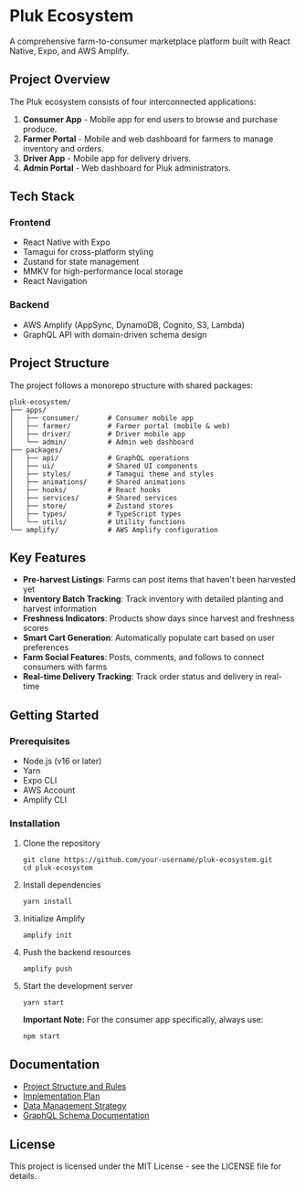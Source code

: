 # Pluk Ecosystem

A comprehensive farm-to-consumer marketplace platform built with React Native, Expo, and AWS Amplify.

## Project Overview

The Pluk ecosystem consists of four interconnected applications:

1. **Consumer App** - Mobile app for end users to browse and purchase produce.
2. **Farmer Portal** - Mobile and web dashboard for farmers to manage inventory and orders.
3. **Driver App** - Mobile app for delivery drivers.
4. **Admin Portal** - Web dashboard for Pluk administrators.

## Tech Stack

### Frontend
- React Native with Expo
- Tamagui for cross-platform styling
- Zustand for state management
- MMKV for high-performance local storage
- React Navigation

### Backend
- AWS Amplify (AppSync, DynamoDB, Cognito, S3, Lambda)
- GraphQL API with domain-driven schema design

## Project Structure

The project follows a monorepo structure with shared packages:

```
pluk-ecosystem/
├── apps/
│   ├── consumer/       # Consumer mobile app
│   ├── farmer/         # Farmer portal (mobile & web)
│   ├── driver/         # Driver mobile app
│   └── admin/          # Admin web dashboard
├── packages/
│   ├── api/            # GraphQL operations
│   ├── ui/             # Shared UI components
│   ├── styles/         # Tamagui theme and styles
│   ├── animations/     # Shared animations
│   ├── hooks/          # React hooks
│   ├── services/       # Shared services
│   ├── store/          # Zustand stores
│   ├── types/          # TypeScript types
│   └── utils/          # Utility functions
└── amplify/            # AWS Amplify configuration
```

## Key Features

- **Pre-harvest Listings**: Farms can post items that haven't been harvested yet
- **Inventory Batch Tracking**: Track inventory with detailed planting and harvest information
- **Freshness Indicators**: Products show days since harvest and freshness scores
- **Smart Cart Generation**: Automatically populate cart based on user preferences
- **Farm Social Features**: Posts, comments, and follows to connect consumers with farms
- **Real-time Delivery Tracking**: Track order status and delivery in real-time

## Getting Started

### Prerequisites

- Node.js (v16 or later)
- Yarn
- Expo CLI
- AWS Account
- Amplify CLI

### Installation

1. Clone the repository
   ```
   git clone https://github.com/your-username/pluk-ecosystem.git
   cd pluk-ecosystem
   ```

2. Install dependencies
   ```
   yarn install
   ```

3. Initialize Amplify
   ```
   amplify init
   ```

4. Push the backend resources
   ```
   amplify push
   ```

5. Start the development server
   ```
   yarn start
   ```

   **Important Note:** For the consumer app specifically, always use:
   ```
   npm start
   ```

## Documentation

- [Project Structure and Rules](./project-structure-and-rules.md)
- [Implementation Plan](./implementation-plan.md)
- [Data Management Strategy](./data-management-strategy.md)
- [GraphQL Schema Documentation](./pluk-ecosystem/amplify/backend/api/plukapi/README.md)

## License

This project is licensed under the MIT License - see the LICENSE file for details.
